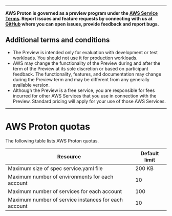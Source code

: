 --------

**AWS Proton is governed as a preview program under the [AWS Service Terms](https://aws.amazon.com/service-terms/)\. Report issues and feature requests by connecting with us at [GitHub](https://github.com/aws/aws-proton-public-roadmap) where you can open issues, provide feedback and report bugs\.**

## Additional terms and conditions<a name="preview-banner"></a>
+ The Preview is intended only for evaluation with development or test workloads\. You should not use it for production workloads\.
+ AWS may change the functionality of the Preview during and after the term of the Preview at its sole discretion or based on participant feedback\. The functionality, features, and documentation may change during the Preview term and may be different from any generally available version\.
+ Although the Preview is a free service, you are responsible for fees incurred for other AWS Services that you use in connection with the Preview\. Standard pricing will apply for your use of those AWS Services\.

--------

# AWS Proton quotas<a name="ag-limits"></a>

The following table lists AWS Proton quotas\.


| Resource | Default limit | 
| --- | --- | 
| Maximum size of spec service\.yaml file | 200 KB | 
| Maximum number of environments for each account | 10 | 
| Maximum number of services for each account | 100 | 
| Maximum number of service instances for each account | 10 | 
